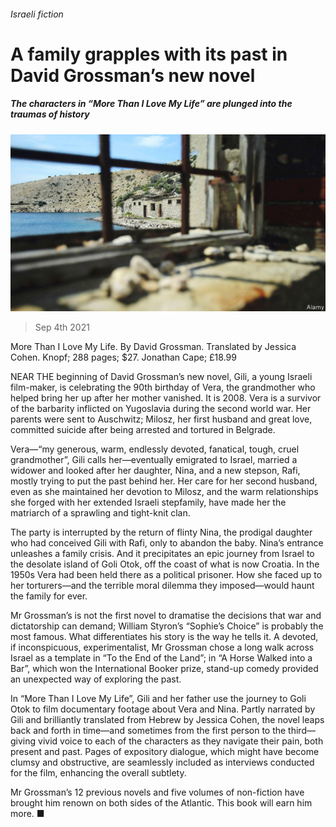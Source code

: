 ###### Israeli fiction

# A family grapples with its past in David Grossman’s new novel 

##### The characters in “More Than I Love My Life” are plunged into the traumas of history 

![image](images/20210904_BKP002_0.jpg) 

> Sep 4th 2021 

More Than I Love My Life. By David Grossman. Translated by Jessica Cohen. Knopf; 288 pages; $27. Jonathan Cape; £18.99

NEAR THE beginning of David Grossman’s new novel, Gili, a young Israeli film-maker, is celebrating the 90th birthday of Vera, the grandmother who helped bring her up after her mother vanished. It is 2008. Vera is a survivor of the barbarity inflicted on Yugoslavia during the second world war. Her parents were sent to Auschwitz; Milosz, her first husband and great love, committed suicide after being arrested and tortured in Belgrade.


Vera—“my generous, warm, endlessly devoted, fanatical, tough, cruel grandmother”, Gili calls her—eventually emigrated to Israel, married a widower and looked after her daughter, Nina, and a new stepson, Rafi, mostly trying to put the past behind her. Her care for her second husband, even as she maintained her devotion to Milosz, and the warm relationships she forged with her extended Israeli stepfamily, have made her the matriarch of a sprawling and tight-knit clan.

The party is interrupted by the return of flinty Nina, the prodigal daughter who had conceived Gili with Rafi, only to abandon the baby. Nina’s entrance unleashes a family crisis. And it precipitates an epic journey from Israel to the desolate island of Goli Otok, off the coast of what is now Croatia. In the 1950s Vera had been held there as a political prisoner. How she faced up to her torturers—and the terrible moral dilemma they imposed—would haunt the family for ever.

Mr Grossman’s is not the first novel to dramatise the decisions that war and dictatorship can demand; William Styron’s “Sophie’s Choice” is probably the most famous. What differentiates his story is the way he tells it. A devoted, if inconspicuous, experimentalist, Mr Grossman chose a long walk across Israel as a template in “To the End of the Land”; in “A Horse Walked into a Bar”, which won the International Booker prize, stand-up comedy provided an unexpected way of exploring the past.

In “More Than I Love My Life”, Gili and her father use the journey to Goli Otok to film documentary footage about Vera and Nina. Partly narrated by Gili and brilliantly translated from Hebrew by Jessica Cohen, the novel leaps back and forth in time—and sometimes from the first person to the third—giving vivid voice to each of the characters as they navigate their pain, both present and past. Pages of expository dialogue, which might have become clumsy and obstructive, are seamlessly included as interviews conducted for the film, enhancing the overall subtlety.

Mr Grossman’s 12 previous novels and five volumes of non-fiction have brought him renown on both sides of the Atlantic. This book will earn him more. ■

